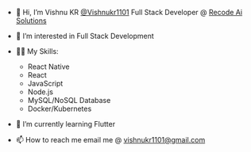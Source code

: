 - 👋 Hi, I’m Vishnu KR [@Vishnukr1101](https://github.com/@Vishnukr1101) Full Stack Developer @ [Recode Ai Solutions](https://github.com/RecodeAiSolutions)
- 👀 I’m interested in Full Stack Development
- 🤹🏼 My Skills: 
  * React Native
  * React
  * JavaScript
  * Node.js
  * MySQL/NoSQL Database
  * Docker/Kubernetes
  
- 🌱 I’m currently learning Flutter
- 📫 How to reach me email me @ vishnukr1101@gmail.com

<!---
Vishnukr1101/Vishnukr1101 is a ✨ special ✨ repository because its `README.md` (this file) appears on your GitHub profile.
You can click the Preview link to take a look at your changes.
--->
